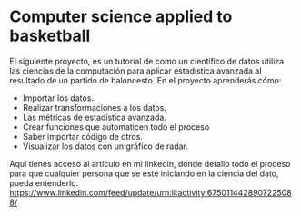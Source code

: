 # Computer science applied to basketball

El siguiente proyecto, es un tutorial de como un científico de datos utiliza las ciencias de la computación para aplicar estadística avanzada al resultado de un partido de baloncesto. En el proyecto aprenderás cómo:

- Importar los datos.
- Realizar transformaciones a los datos.
- Las métricas de estadística avanzada.
- Crear funciones que automaticen todo el proceso
- Saber importar código de otros.
- Visualizar los datos con un gráfico de radar.

Aquí tienes acceso al artículo en mi linkedin, donde detallo todo el proceso para que cualquier persona que se esté iniciando en la ciencia del dato, pueda entenderlo. 
https://www.linkedin.com/feed/update/urn:li:activity:6750114428907225088/
